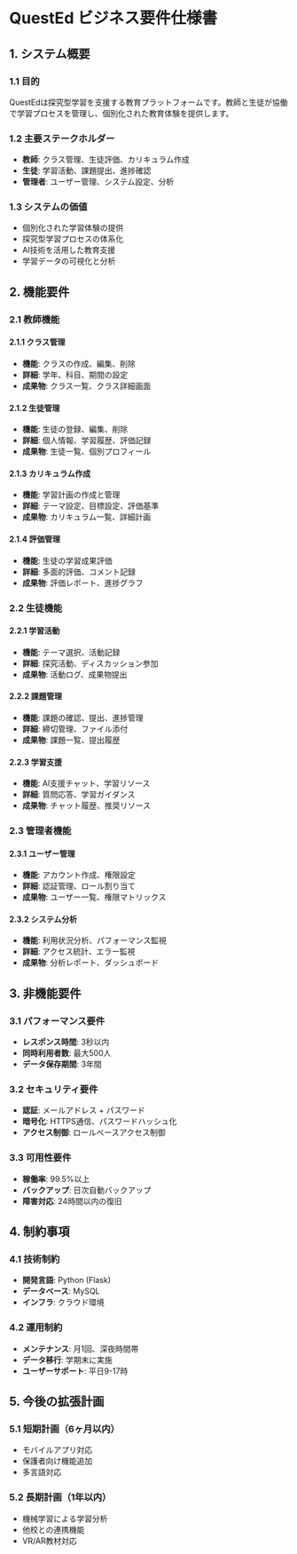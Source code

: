 # QuestEd ビジネス要件仕様書

## 1. システム概要

### 1.1 目的
QuestEdは探究型学習を支援する教育プラットフォームです。教師と生徒が協働で学習プロセスを管理し、個別化された教育体験を提供します。

### 1.2 主要ステークホルダー
- **教師**: クラス管理、生徒評価、カリキュラム作成
- **生徒**: 学習活動、課題提出、進捗確認
- **管理者**: ユーザー管理、システム設定、分析

### 1.3 システムの価値
- 個別化された学習体験の提供
- 探究型学習プロセスの体系化
- AI技術を活用した教育支援
- 学習データの可視化と分析

## 2. 機能要件

### 2.1 教師機能
#### 2.1.1 クラス管理
- **機能**: クラスの作成、編集、削除
- **詳細**: 学年、科目、期間の設定
- **成果物**: クラス一覧、クラス詳細画面

#### 2.1.2 生徒管理
- **機能**: 生徒の登録、編集、削除
- **詳細**: 個人情報、学習履歴、評価記録
- **成果物**: 生徒一覧、個別プロフィール

#### 2.1.3 カリキュラム作成
- **機能**: 学習計画の作成と管理
- **詳細**: テーマ設定、目標設定、評価基準
- **成果物**: カリキュラム一覧、詳細計画

#### 2.1.4 評価管理
- **機能**: 生徒の学習成果評価
- **詳細**: 多面的評価、コメント記録
- **成果物**: 評価レポート、進捗グラフ

### 2.2 生徒機能
#### 2.2.1 学習活動
- **機能**: テーマ選択、活動記録
- **詳細**: 探究活動、ディスカッション参加
- **成果物**: 活動ログ、成果物提出

#### 2.2.2 課題管理
- **機能**: 課題の確認、提出、進捗管理
- **詳細**: 締切管理、ファイル添付
- **成果物**: 課題一覧、提出履歴

#### 2.2.3 学習支援
- **機能**: AI支援チャット、学習リソース
- **詳細**: 質問応答、学習ガイダンス
- **成果物**: チャット履歴、推奨リソース

### 2.3 管理者機能
#### 2.3.1 ユーザー管理
- **機能**: アカウント作成、権限設定
- **詳細**: 認証管理、ロール割り当て
- **成果物**: ユーザー一覧、権限マトリックス

#### 2.3.2 システム分析
- **機能**: 利用状況分析、パフォーマンス監視
- **詳細**: アクセス統計、エラー監視
- **成果物**: 分析レポート、ダッシュボード

## 3. 非機能要件

### 3.1 パフォーマンス要件
- **レスポンス時間**: 3秒以内
- **同時利用者数**: 最大500人
- **データ保存期間**: 3年間

### 3.2 セキュリティ要件
- **認証**: メールアドレス + パスワード
- **暗号化**: HTTPS通信、パスワードハッシュ化
- **アクセス制御**: ロールベースアクセス制御

### 3.3 可用性要件
- **稼働率**: 99.5%以上
- **バックアップ**: 日次自動バックアップ
- **障害対応**: 24時間以内の復旧

## 4. 制約事項

### 4.1 技術制約
- **開発言語**: Python (Flask)
- **データベース**: MySQL
- **インフラ**: クラウド環境

### 4.2 運用制約
- **メンテナンス**: 月1回、深夜時間帯
- **データ移行**: 学期末に実施
- **ユーザーサポート**: 平日9-17時

## 5. 今後の拡張計画

### 5.1 短期計画（6ヶ月以内）
- モバイルアプリ対応
- 保護者向け機能追加
- 多言語対応

### 5.2 長期計画（1年以内）
- 機械学習による学習分析
- 他校との連携機能
- VR/AR教材対応